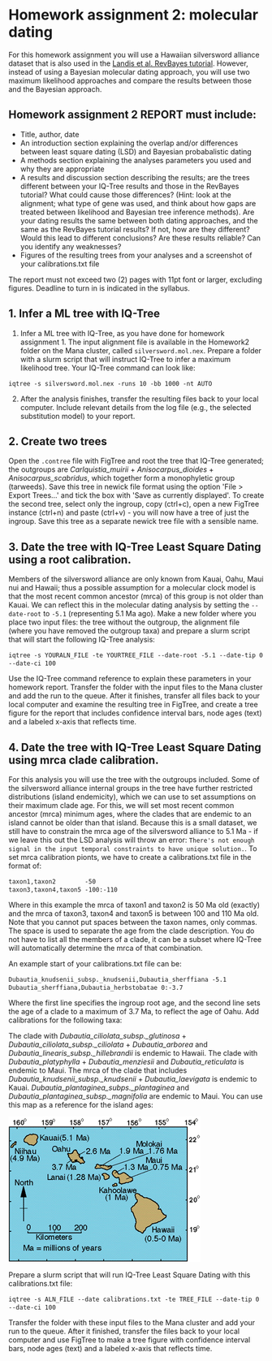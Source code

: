 # Homework assignment 2: molecular dating

For this homework assignment you will use a Hawaiian silversword alliance dataset that is also used in the [Landis et al. RevBayes tutorial](https://revbayes.github.io/tutorials/biogeo/biogeo_dating.html). However, instead of using a Bayesian molecular dating approach, you will use two maximum likelihood approaches and compare the results between those and the Bayesian approach.


## Homework assignment 2 REPORT must include:
- Title, author, date
- An introduction section explaining the overlap and/or differences between least square dating (LSD) and Bayesian probabalistic dating
- A methods section explaining the analyses parameters you used and why they are appropriate
- A results and discussion section describing the results; are the trees different between your IQ-Tree results and those in the RevBayes tutorial? What could cause those differences? (Hint: look at the alignment; what type of gene was used, and think about how gaps are treated between likelihood and Bayesian tree inference methods). Are your dating results the same between both dating approaches, and the same as the RevBayes tutorial results? If not, how are they different? Would this lead to different conclusions? Are these results reliable? Can you identify any weaknesses?
- Figures of the resulting trees from your analyses and a screenshot of your calibrations.txt file

The report must not exceed two (2) pages with 11pt font or larger, excluding figures. Deadline to turn in is indicated in the syllabus.

## 1. Infer a ML tree with IQ-Tree

1. Infer a ML tree with IQ-Tree, as you have done for homework assignment 1. The input alignment file is available in the Homework2 folder on the Mana cluster, called ```silversword.mol.nex```. Prepare a folder with a slurm script that will instruct IQ-Tree to infer a maximum likelihood tree. Your IQ-Tree command can look like:

```
iqtree -s silversword.mol.nex -runs 10 -bb 1000 -nt AUTO
```

2. After the analysis finishes, transfer the resulting files back to your local computer. Include relevant details from the log file (e.g., the selected substitution model) to your report.

## 2. Create two trees

Open the ```.contree``` file with FigTree and root the tree that IQ-Tree generated; the outgroups are <i>Carlquistia_muirii</i> + <i>Anisocarpus_dioides</i> + <i>Anisocarpus_scabridus</i>, which together form a monophyletic group (tarweeds). Save this tree in newick file format using the option 'File > Export Trees...' and tick the box with 'Save as currently displayed'. To create the second tree, select only the ingroup, copy (ctrl+c), open a new FigTree instance (ctrl+n) and paste (ctrl+v) - you will now have a tree of just the ingroup. Save this tree as a separate newick tree file with a sensible name.

## 3. Date the tree with IQ-Tree Least Square Dating using a root calibration.

Members of the silversword alliance are only known from Kauai, Oahu, Maui nui and Hawaii; thus a possible assumption for a molecular clock model is that the most recent common ancestor (mrca) of this group is not older than Kauai. We can reflect this in the molecular dating analysis by setting the ```--date-root``` to ```-5.1``` (representing 5.1 Ma ago). Make a new folder where you place two input files: the tree without the outgroup, the alignment file (where you have removed the outgroup taxa) and prepare a slurm script that will start the following IQ-Tree analysis:

```
iqtree -s YOURALN_FILE -te YOURTREE_FILE --date-root -5.1 --date-tip 0 --date-ci 100
```

Use the IQ-Tree command reference to explain these parameters in your homework report. Transfer the folder with the input files to the Mana cluster and add the run to the queue. After it finishes, transfer all files back to your local computer and examine the resulting tree in FigTree, and create a tree figure for the report that includes confidence interval bars, node ages (text) and a labeled x-axis that reflects time.


## 4. Date the tree with IQ-Tree Least Square Dating using mrca clade calibration.

For this analysis you will use the tree with the outgroups included. Some of the silversword alliance internal groups in the tree have further restricted distributions (island endemicity), which we can use to set assumptions on their maximum clade age. For this, we will set most recent common ancestor (mrca) minimum ages, where the clades that are endemic to an island cannot be older than that island. Because this is a small dataset, we still have to constrain the mrca age of the silversword alliance to 5.1 Ma - if we leave this out the LSD analysis will throw an error: ```There's not enough signal in the input temporal constraints to have unique solution.```. To set mrca calibration pionts, we have to create a calibrations.txt file in the format of:


```
taxon1,taxon2        -50
taxon3,taxon4,taxon5 -100:-110
```


Where in this example the mrca of taxon1 and taxon2 is 50 Ma old (exactly) and the mrca of taxon3, taxon4 and taxon5 is between 100 and 110 Ma old. Note that you cannot put spaces between the taxon names, only commas. The space is used to separate the age from the clade description. You do not have to list all the members of a clade, it can be a subset where IQ-Tree will automatically determine the mrca of that combination.

An example start of your calibrations.txt file can be:

```
Dubautia_knudsenii_subsp._knudsenii,Dubautia_sherffiana -5.1
Dubautia_sherffiana,Dubautia_herbstobatae 0:-3.7
```

Where the first line specifies the ingroup root age, and the second line sets the age of a clade to a maximum of 3.7 Ma, to reflect the age of Oahu. Add calibrations for the following taxa:

The clade with <i>Dubautia_ciliolata_subsp._glutinosa</i> + <i>Dubautia_ciliolata_subsp._ciliolata</i> + <i>Dubautia_arborea</i> and <i>Dubautia_linearis_subsp._hillebrandii</i> is endemic to Hawaii. The clade with <i>Dubautia_platyphylla</i> + <i>Dubautia_menziesii</i> and <i>Dubautia_reticulata</i> is endemic to Maui. The mrca of the clade that includes <i>Dubautia_knudsenii_subsp._knudsenii</i> + <i>Dubautia_laevigata</i> is endemic to Kauai. <i>Dubautia_plantaginea_subps._plantaginea</i> and <i>Dubautia_plantaginea_subsp._magnifolia</i> are endemic to Maui. You can use this map as a reference for the island ages:

![Hawaii island ages](hawaiiages.gif)

Prepare a slurm script that will run IQ-Tree Least Square Dating with this calibrations.txt file:

```
iqtree -s ALN_FILE --date calibrations.txt -te TREE_FILE --date-tip 0 --date-ci 100
```

Transfer the folder with these input files to the Mana cluster and add your run to the queue. After it finished, transfer the files back to your local computer and use FigTree to make a tree figure with confidence interval bars, node ages (text) and a labeled x-axis that reflects time.
